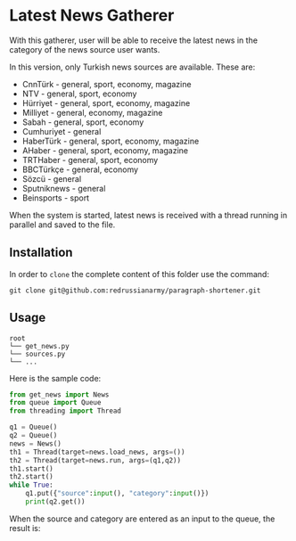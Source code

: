 # Latest News Gatherer

With this gatherer, user will be able to receive the latest news in the category of the news source user wants.

In this version, only Turkish news sources are available. These are:

* CnnTürk - general, sport, economy, magazine
* NTV - general, sport, economy
* Hürriyet - general, sport, economy, magazine
* Milliyet - general, economy, magazine
* Sabah - general, sport, economy
* Cumhuriyet - general
* HaberTürk - general, sport, economy, magazine
* AHaber - general, sport, economy, magazine
* TRTHaber - general, sport, economy
* BBCTürkçe - general, economy
* Sözcü - general
* Sputniknews - general
* Beinsports - sport

When the system is started, latest news is received with a thread running in parallel and saved to the file.

## Installation
In order to `clone` the complete content of this folder use the command:

```git
git clone git@github.com:redrussianarmy/paragraph-shortener.git
```

## Usage
```
root  
└── get_news.py  
└── sources.py  
└── ...
```

Here is the sample code:
```python
from get_news import News
from queue import Queue
from threading import Thread

q1 = Queue()
q2 = Queue()
news = News() 
th1 = Thread(target=news.load_news, args=())
th2 = Thread(target=news.run, args=(q1,q2))
th1.start()
th2.start()
while True:
    q1.put({"source":input(), "category":input()})
    print(q2.get())
```

When the source and category are entered as an input to the queue, the result is:
